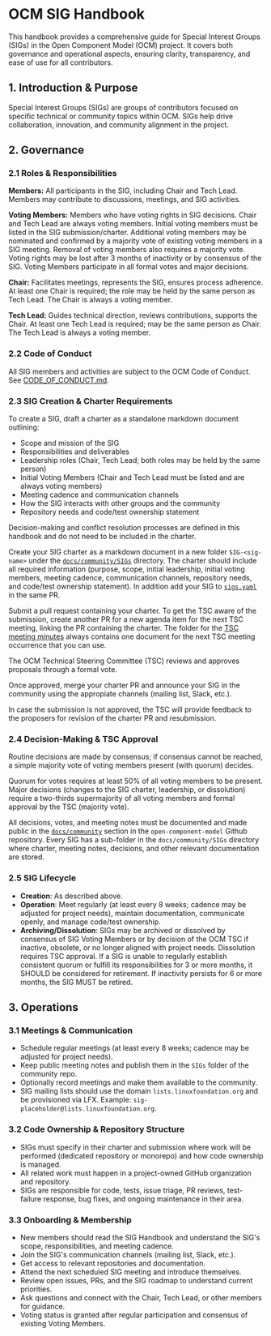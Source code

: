 # OCM SIG Handbook

This handbook provides a comprehensive guide for Special Interest Groups (SIGs) in the Open Component Model (OCM) project. It covers both governance and operational aspects, ensuring clarity, transparency, and ease of use for all contributors.

## 1. Introduction & Purpose

Special Interest Groups (SIGs) are groups of contributors focused on specific technical or community topics within OCM. SIGs help drive collaboration, innovation, and community alignment in the project.

## 2. Governance

### 2.1 Roles & Responsibilities

**Members:** All participants in the SIG, including Chair and Tech Lead. Members may contribute to discussions, meetings, and SIG activities.

**Voting Members:** Members who have voting rights in SIG decisions. Chair and Tech Lead are always voting members. Initial voting members must be listed in the SIG submission/charter. Additional voting members may be nominated and confirmed by a majority vote of existing voting members in a SIG meeting. Removal of voting members also requires a majority vote. Voting rights may be lost after 3 months of inactivity or by consensus of the SIG. Voting Members participate in all formal votes and major decisions.

**Chair:** Facilitates meetings, represents the SIG, ensures process adherence. At least one Chair is required; the role may be held by the same person as Tech Lead. The Chair is always a voting member.

**Tech Lead:** Guides technical direction, reviews contributions, supports the Chair. At least one Tech Lead is required; may be the same person as Chair. The Tech Lead is always a voting member.

### 2.2 Code of Conduct

All SIG members and activities are subject to the OCM Code of Conduct. See [CODE_OF_CONDUCT.md](https://github.com/open-component-model/.github/blob/main/CODE_OF_CONDUCT.md).

### 2.3 SIG Creation & Charter Requirements

To create a SIG, draft a charter as a standalone markdown document outlining:

- Scope and mission of the SIG
- Responsibilities and deliverables
- Leadership roles (Chair, Tech Lead; both roles may be held by the same person)
- Initial Voting Members (Chair and Tech Lead must be listed and are always voting members)
- Meeting cadence and communication channels
- How the SIG interacts with other groups and the community
- Repository needs and code/test ownership statement

Decision-making and conflict resolution processes are defined in this handbook and do not need to be included in the charter.

Create your SIG charter as a markdown document in a new folder `SIG-<sig-name>` under the [`docs/community/SIGs`](https://github.com/open-component-model/open-component-model/tree/main/docs/community/SIGs) directory. The charter should include all required information (purpose, scope, initial leadership, initial voting members, meeting cadence, communication channels, repository needs, and code/test ownership statement). In addition add your SIG to [`sigs.yaml`](sigs.yaml) in the same PR.

Submit a pull request containing your charter. To get the TSC aware of the submission, create another PR for a new agenda item for the next TSC meeting, linking the PR containing the charter. The folder for the [TSC meeting minutes](https://github.com/open-component-model/open-component-model/tree/main/docs/steering/meeting-notes) always contains one document for the next TSC meeting occurrence that you can use.

The OCM Technical Steering Committee (TSC) reviews and approves proposals through a formal vote.

Once approved, merge your charter PR and announce your SIG in the community using the appropiate channels (mailing list, Slack, etc.).

In case the submission is not approved, the TSC will provide feedback to the proposers for revision of the charter PR and resubmission.

### 2.4 Decision-Making & TSC Approval

Routine decisions are made by consensus; if consensus cannot be reached, a simple majority vote of voting members present (with quorum) decides.

Quorum for votes requires at least 50% of all voting members to be present.
Major decisions (changes to the SIG charter, leadership, or dissolution) require a two-thirds supermajority of all voting members and formal approval by the TSC (majority vote).

All decisions, votes, and meeting notes must be documented and made public in the [`docs/community`](https://github.com/open-component-model/open-component-model/tree/main/docs/community) section in the `open-component-model` Github repository. Every SIG has a sub-folder in the `docs/community/SIGs` directory where charter, meeting notes, decisions, and other relevant documentation are stored.

### 2.5 SIG Lifecycle

- **Creation**: As described above.
- **Operation**: Meet regularly (at least every 8 weeks; cadence may be adjusted for project needs), maintain documentation, communicate openly, and manage code/test ownership.
- **Archiving/Dissolution**: SIGs may be archived or dissolved by consensus of SIG Voting Members or by decision of the OCM TSC if inactive, obsolete, or no longer aligned with project needs. Dissolution requires TSC approval. If a SIG is unable to regularly establish consistent quorum or fulfill its responsibilities for 3 or more months, it SHOULD be considered for retirement. If inactivity persists for 6 or more months, the SIG MUST be retired.

## 3. Operations

### 3.1 Meetings & Communication

- Schedule regular meetings (at least every 8 weeks; cadence may be adjusted for project needs).
- Keep public meeting notes and publish them in the `SIGs` folder of the community repo.
- Optionally record meetings and make them available to the community.
- SIG mailing lists should use the domain `lists.linuxfoundation.org` and be provisioned via LFX. Example: `sig-placeholder@lists.linuxfoundation.org`.

### 3.2 Code Ownership & Repository Structure

- SIGs must specify in their charter and submission where work will be performed (dedicated repository or monorepo) and how code ownership is managed.
- All related work must happen in a project-owned GitHub organization and repository.
- SIGs are responsible for code, tests, issue triage, PR reviews, test-failure response, bug fixes, and ongoing maintenance in their area.

### 3.3 Onboarding & Membership

- New members should read the SIG Handbook and understand the SIG's scope, responsibilities, and meeting cadence.
- Join the SIG's communication channels (mailing list, Slack, etc.).
- Get access to relevant repositories and documentation.
- Attend the next scheduled SIG meeting and introduce themselves.
- Review open issues, PRs, and the SIG roadmap to understand current priorities.
- Ask questions and connect with the Chair, Tech Lead, or other members for guidance.
- Voting status is granted after regular participation and consensus of existing Voting Members.
